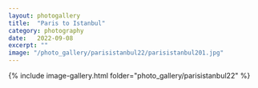 ```yaml
---
layout: photogallery
title:  "Paris to Istanbul"
category: photography
date:   2022-09-08
excerpt: ""
image: "/photo_gallery/parisistanbul22/parisistanbul201.jpg"
---
```

<!-- ## Berlin Over The Years -->
{% include image-gallery.html folder="photo_gallery/parisistanbul22" %}